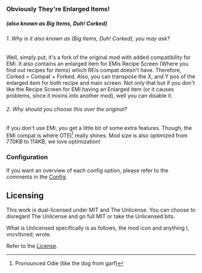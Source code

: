 ### Obviously They're Enlarged Items!
##### (also known as Big Items, Duh! Corked)

###### 1. Why is it also known as (Big Items, Duh! Corked), you may ask? 

Well, simply put, it's a fork of the original mod with added compatibility for EMi. It also contains an enlarged item for EMis Recipe Screen (Where you find out recipes for items) which REis compat doesn't have. Therefore, Corked = Compat + Forked. Also, you can transpose the X, and Y pos of the enlarged item for both recipe and main screen. Not only that but if you don't like the Recipe Screen for EMi having an Enlarged item (or it causes problems, since it mixins into another mod), well you can disable it.

###### 2. Why should you choose this over the original?

If you don't use EMi, you get a little bit of some extra features. Though, the EMi compat is where OTEI[^1] really shines. Mod size is also optimized from 770KB to 114KB, we love optimization!

### Configuration

If you want an overview of each config option, please refer to the comments in the [Config](src/main/java/de/siphalor/bigitemsduh/config/OTEIConfig.java).

## Licensing

This work is dual-licensed under MIT and The Unlicense.
You can choose to disregard The Unlicense and go full MIT or take the Unlicensed bits.

[//]: # (lets not give people ideas here...)

[//]: # (Technically, this means you could theoretically compile OTEI[^1] and distribute it on CurseForge or Modrinth. However, I'd highly advise against doing this because I'd prefer it to stay here in this repo. Though, if you did, I wouldn't be able to do anything.)

What is Unlicensed specifically is as follows, the mod icon and anything I, vncvltvred, wrote.

Refer to the [License](LICENSE).

[//]: # (Bugged Entities List, problems of EMILoot unfortunately)

[//]: # (Hybrid Aquatic: Sea Urchin - Missing Texture)

[//]: # (Hybrid Aquatic: Sea Horse - Missing Texture)

[//]: # (Hybrid Aquatic: Nudibranch - Missing Texture)

[//]: # (Beneath the Wetlands: Will-o'-Wisp - Missing)

[//]: # (Missing Mythic Mounts Textures)

[^1]: Pronounced Odie (like the dog from garf)
